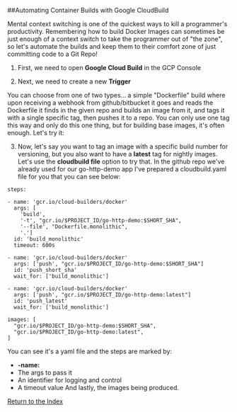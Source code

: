 ##Automating Container Builds with Google CloudBuild

Mental context switching is one of the quickest ways to kill a programmer's productivity. Remembering how to build Docker Images can sometimes be just enough of a context switch to take the programmer out of "the zone", so let's automate the builds and keep them to their comfort zone of just committing code to a Git Repo!

 1. First, we need to open **Google Cloud Build** in the GCP Console

 2. Next, we need to create a new **Trigger**

You can choose from one of two types... a simple "Dockerfile" build where upon receiving a webhook from github/bitbucket it goes and reads the Dockerfile it finds in the given repo and builds an image from it, and tags it with a single specific tag, then pushes it to a repo. You can only use one tag this way and only do this one thing, but for building base images, it's often enough. Let's try it:


 3. Now, let's say you want to tag an image with a specific build number for versioning, but you also want to have a **latest** tag for nightly images. Let's use the **cloudbuild file** option to try that. In the github repo we've already used for our go-http-demo app I've prepared a cloudbuild.yaml file for you that you can see below:

```
steps:

- name: 'gcr.io/cloud-builders/docker'
  args: [
    'build',
    '-t', "gcr.io/$PROJECT_ID/go-http-demo:$SHORT_SHA",
    '--file', "Dockerfile.monolithic",
    '.']
  id: 'build_monolithic'
  timeout: 600s

- name: 'gcr.io/cloud-builders/docker'
  args: ['push', "gcr.io/$PROJECT_ID/go-http-demo:$SHORT_SHA"]
  id: 'push_short_sha'
  wait_for: ['build_monolithic']

- name: 'gcr.io/cloud-builders/docker'
  args: ['push', "gcr.io/$PROJECT_ID/go-http-demo:latest"]
  id: 'push_latest'
  wait_for: ['build_monolithic']

images: [
  "gcr.io/$PROJECT_ID/go-http-demo:$SHORT_SHA",
  "gcr.io/$PROJECT_ID/go-http-demo:latest",
]
```

You can see it's a yaml file and the steps are marked by:
 * **-name:** <name of the builder image to use>
 * The args to pass it
 * An identifier for logging and control
 * A timeout value
And lastly, the images being produced.


[Return to the Index](https://github.com/Burwood/containers101/blob/master/containers_lab/README.md)

